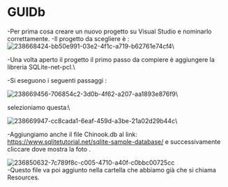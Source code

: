 # GUIDb
-Per prima cosa creare un nuovo progetto su Visual Studio e nominarlo correttamente.
-Il progetto da scegliere è :
![238668424-bb50e991-03e2-4f1c-a719-b62761e74cf4](https://github.com/Keinssz/GUIDb/assets/116791211/0a4f63c0-9177-4588-a04d-d31b9a8c0398)\

-Una volta aperto il progetto il primo passo da compiere è aggiungere la libreria SQLite-net-pcl.\

-Si eseguono i seguenti passaggi :

![238669456-706854c2-3d0b-4f62-a207-aa1893e876f9](https://github.com/Keinssz/GUIDb/assets/116791211/b018f110-61ed-4604-993e-c833e7e4a6e7)\

selezioniamo questa:\

![238669947-cc8cada1-6eaf-459d-a3be-21a02d29b44c](https://github.com/Keinssz/GUIDb/assets/116791211/e3a4eefe-16a9-494f-8d38-28ad2006a239)\

-Aggiungiamo anche il file Chinook.db al link:
https://www.sqlitetutorial.net/sqlite-sample-database/ e successivamente cliccare dove mostra la foto .

![236850632-7c789f8c-c005-4710-a40f-c0bbc00725cc](https://github.com/Keinssz/GUIDb/assets/116791211/6c146995-6227-434d-b2fc-85bd9c5ebedb)\
-Questo file va poi aggiunto nella cartella che abbiamo già  che si chiama Resources.
